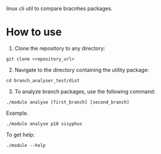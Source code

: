 linux cli util to compare bracnhes packages. 

# How to use

1. Clone the repository to any directory:
```
git clone <repository_url>
```
2. Navigate to the directory containing the utility package:
```
cd branch_analyser_test/dist
```
3. To analyze branch packages, use the following command:
```
./module analyse [first_branch] [second_branch]
```
Example.
```
./module analyse p10 sisyphus
```
To get help:
```
./module --help
```
   
  
